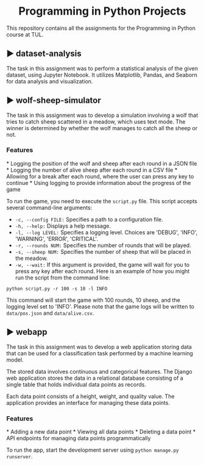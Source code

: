 <h1 align="center" id="title">Programming in Python Projects</h1>

<p id="description">This repository contains all the assignments for the Programming in Python course at TUL.
</p>

<h2>▶️ dataset-analysis</h2>
The task in this assignment was to perform a statistical analysis of the given dataset, using Jupyter Notebook.
It utilizes Matplotlib, Pandas, and Seaborn for data analysis and visualization.

<h2>▶️ wolf-sheep-simulator</h2>
The task in this assignment was to develop a simulation involving a wolf that tries to catch sheep scattered in a meadow, which uses text mode.
The winner is determined by whether the wolf manages to catch all the sheep or not.
<h3>Features</h3>
* Logging the position of the wolf and sheep after each round in a JSON file
* Logging the number of alive sheep after each round in a CSV file
* Allowing for a break after each round, where the user can press any key to continue
* Using logging to provide information about the progress of the game

To run the game, you need to execute the ```script.py``` file. This script accepts several command-line arguments:
* ```-c, --config FILE:``` Specifies a path to a configuration file.
* ```-h, --help:``` Displays a help message.
* ```-l, --log LEVEL:``` Specifies a logging level. Choices are 'DEBUG', 'INFO', 'WARNING', 'ERROR', 'CRITICAL'.
* ```-r, --rounds NUM:``` Specifies the number of rounds that will be played.
* ```-s, --sheep NUM:``` Specifies the number of sheep that will be placed in the meadow.
* ```-w, --wait:``` If this argument is provided, the game will wait for you to press any key after each round.
Here is an example of how you might run the script from the command line:
```
python script.py -r 100 -s 10 -l INFO
```
This command will start the game with 100 rounds, 10 sheep, and the logging level set to 'INFO'.
Please note that the game logs will be written to ```data/pos.json``` and ```data/alive.csv```.

<h2>▶️ webapp</h2>
<p>The task in this assignment was to develop a web application storing data that can be used for a classification task performed by a machine learning model.

The stored data involves continuous and categorical features. The Django web application stores the data in a relational database consisting of a single table that holds individual data points as records.

Each data point consists of a height, weight, and quality value. The application provides an interface for managing these data points.</p>
<h3>Features</h3>
* Adding a new data point
* Viewing all data points
* Deleting a data point
* API endpoints for managing data points programmatically

To run the app, start the development server using ```python manage.py runserver```.